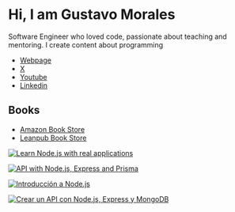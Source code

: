 # Hi, I am Gustavo Morales

Software Engineer who loved code, passionate about teaching and mentoring. I create content about programming

- [Webpage](http://gmoralesc.me)
- [X](https://twitter.com/@gmoralesc)
- [Youtube](https://www.youtube.com/@gmoralesc)
- [Linkedin](https://linkedin.com/in/gmoralesc)

## Books

- [Amazon Book Store](https://www.amazon.com/stores/Gustavo-Morales/author/B08P5DH13H)
- [Leanpub Book Store](https://leanpub.com/u/gmoralesc)

[![Learn Node.js with real applications](https://d2sofvawe08yqg.cloudfront.net/learn-nodejs-with-real-applications/s_featured?1716660426)](https://leanpub.com/learn-nodejs-with-real-applications)

[![API with Node.js, Express and Prisma](https://d2sofvawe08yqg.cloudfront.net/api-with-nodejs-express-and-prisma/s_featured?1696741421)](https://leanpub.com/api-with-nodejs-express-and-prisma)

[![Introducción a Node.js](https://d2sofvawe08yqg.cloudfront.net/introduccion-a-nodejs/s_featured?1620597373)](https://leanpub.com/introduccion-a-nodejs)

[![Crear un API con Node.js, Express y MongoDB](https://d2sofvawe08yqg.cloudfront.net/crear-un-api-con-nodejs-express-y-mongodb/s_featured?1620606488)](https://leanpub.com/crear-un-api-con-nodejs-express-y-mongodb)
